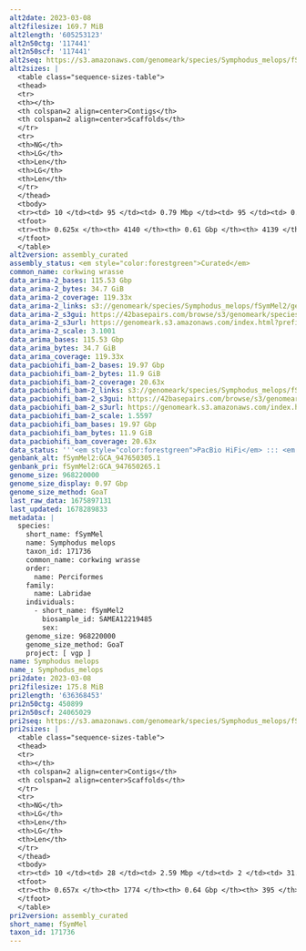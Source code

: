 ```yaml
---
alt2date: 2023-03-08
alt2filesize: 169.7 MiB
alt2length: '605253123'
alt2n50ctg: '117441'
alt2n50scf: '117441'
alt2seq: https://s3.amazonaws.com/genomeark/species/Symphodus_melops/fSymMel2/assembly_curated/fSymMel2.alt.cur.20230308.fasta.gz
alt2sizes: |
  <table class="sequence-sizes-table">
  <thead>
  <tr>
  <th></th>
  <th colspan=2 align=center>Contigs</th>
  <th colspan=2 align=center>Scaffolds</th>
  </tr>
  <tr>
  <th>NG</th>
  <th>LG</th>
  <th>Len</th>
  <th>LG</th>
  <th>Len</th>
  </tr>
  </thead>
  <tbody>
  <tr><td> 10 </td><td> 95 </td><td> 0.79 Mbp </td><td> 95 </td><td> 0.79 Mbp </td></tr><tr><td> 20 </td><td> 250 </td><td> 0.51 Mbp </td><td> 250 </td><td> 0.51 Mbp </td></tr><tr><td> 30 </td><td> 483 </td><td> 339.97 Kbp </td><td> 483 </td><td> 339.97 Kbp </td></tr><tr><td> 40 </td><td> 832 </td><td> 223.88 Kbp </td><td> 832 </td><td> 223.88 Kbp </td></tr><tr style="background-color:#cccccc;"><td> 50 </td><td> 1415 </td><td> 117.44 Kbp </td><td> 1415 </td><td> 117.44 Kbp </td></tr><tr><td> 60 </td><td> 3013 </td><td> 30.17 Kbp </td><td> 3013 </td><td> 30.18 Kbp </td></tr><tr><td> 70 </td><td> 0 </td><td>  </td><td> 0 </td><td>  </td></tr><tr><td> 80 </td><td> 0 </td><td>  </td><td> 0 </td><td>  </td></tr><tr><td> 90 </td><td> 0 </td><td>  </td><td> 0 </td><td>  </td></tr><tr><td> 100 </td><td> 0 </td><td>  </td><td> 0 </td><td>  </td></tr></tbody>
  <tfoot>
  <tr><th> 0.625x </th><th> 4140 </th><th> 0.61 Gbp </th><th> 4139 </th><th> 0.61 Gbp </th></tr>
  </tfoot>
  </table>
alt2version: assembly_curated
assembly_status: <em style="color:forestgreen">Curated</em>
common_name: corkwing wrasse
data_arima-2_bases: 115.53 Gbp
data_arima-2_bytes: 34.7 GiB
data_arima-2_coverage: 119.33x
data_arima-2_links: s3://genomeark/species/Symphodus_melops/fSymMel2/genomic_data/arima/<br>
data_arima-2_s3gui: https://42basepairs.com/browse/s3/genomeark/species/Symphodus_melops/fSymMel2/genomic_data/arima/
data_arima-2_s3url: https://genomeark.s3.amazonaws.com/index.html?prefix=species/Symphodus_melops/fSymMel2/genomic_data/arima/
data_arima-2_scale: 3.1001
data_arima_bases: 115.53 Gbp
data_arima_bytes: 34.7 GiB
data_arima_coverage: 119.33x
data_pacbiohifi_bam-2_bases: 19.97 Gbp
data_pacbiohifi_bam-2_bytes: 11.9 GiB
data_pacbiohifi_bam-2_coverage: 20.63x
data_pacbiohifi_bam-2_links: s3://genomeark/species/Symphodus_melops/fSymMel2/genomic_data/pacbio_hifi/<br>
data_pacbiohifi_bam-2_s3gui: https://42basepairs.com/browse/s3/genomeark/species/Symphodus_melops/fSymMel2/genomic_data/pacbio_hifi/
data_pacbiohifi_bam-2_s3url: https://genomeark.s3.amazonaws.com/index.html?prefix=species/Symphodus_melops/fSymMel2/genomic_data/pacbio_hifi/
data_pacbiohifi_bam-2_scale: 1.5597
data_pacbiohifi_bam_bases: 19.97 Gbp
data_pacbiohifi_bam_bytes: 11.9 GiB
data_pacbiohifi_bam_coverage: 20.63x
data_status: '''<em style="color:forestgreen">PacBio HiFi</em> ::: <em style="color:forestgreen">Arima</em>'''
genbank_alt: fSymMel2:GCA_947650305.1
genbank_pri: fSymMel2:GCA_947650265.1
genome_size: 968220000
genome_size_display: 0.97 Gbp
genome_size_method: GoaT
last_raw_data: 1675897131
last_updated: 1678289833
metadata: |
  species:
    short_name: fSymMel
    name: Symphodus melops
    taxon_id: 171736
    common_name: corkwing wrasse
    order:
      name: Perciformes
    family:
      name: Labridae
    individuals:
      - short_name: fSymMel2
        biosample_id: SAMEA12219485
        sex:
    genome_size: 968220000
    genome_size_method: GoaT
    project: [ vgp ]
name: Symphodus melops
name_: Symphodus_melops
pri2date: 2023-03-08
pri2filesize: 175.8 MiB
pri2length: '636368453'
pri2n50ctg: 450899
pri2n50scf: 24065029
pri2seq: https://s3.amazonaws.com/genomeark/species/Symphodus_melops/fSymMel2/assembly_curated/fSymMel2.pri.cur.20230308.fasta.gz
pri2sizes: |
  <table class="sequence-sizes-table">
  <thead>
  <tr>
  <th></th>
  <th colspan=2 align=center>Contigs</th>
  <th colspan=2 align=center>Scaffolds</th>
  </tr>
  <tr>
  <th>NG</th>
  <th>LG</th>
  <th>Len</th>
  <th>LG</th>
  <th>Len</th>
  </tr>
  </thead>
  <tbody>
  <tr><td> 10 </td><td> 28 </td><td> 2.59 Mbp </td><td> 2 </td><td> 31.25 Mbp </td></tr><tr><td> 20 </td><td> 72 </td><td> 1.89 Mbp </td><td> 5 </td><td> 29.43 Mbp </td></tr><tr><td> 30 </td><td> 133 </td><td> 1.31 Mbp </td><td> 8 </td><td> 27.80 Mbp </td></tr><tr><td> 40 </td><td> 222 </td><td> 0.88 Mbp </td><td> 12 </td><td> 26.26 Mbp </td></tr><tr style="background-color:#cccccc;"><td> 50 </td><td> 371 </td><td style="background-color:#ff8888;"> 450.90 Kbp </td><td> 16 </td><td style="background-color:#88ff88;"> 24.07 Mbp </td></tr><tr><td> 60 </td><td> 736 </td><td> 150.56 Kbp </td><td> 20 </td><td> 20.49 Mbp </td></tr><tr><td> 70 </td><td> 0 </td><td>  </td><td> 0 </td><td>  </td></tr><tr><td> 80 </td><td> 0 </td><td>  </td><td> 0 </td><td>  </td></tr><tr><td> 90 </td><td> 0 </td><td>  </td><td> 0 </td><td>  </td></tr><tr><td> 100 </td><td> 0 </td><td>  </td><td> 0 </td><td>  </td></tr></tbody>
  <tfoot>
  <tr><th> 0.657x </th><th> 1774 </th><th> 0.64 Gbp </th><th> 395 </th><th> 0.64 Gbp </th></tr>
  </tfoot>
  </table>
pri2version: assembly_curated
short_name: fSymMel
taxon_id: 171736
---
```

